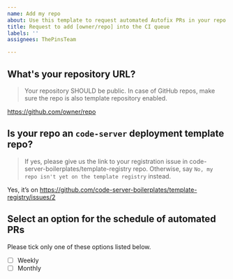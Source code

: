 ```yaml
---
name: Add my repo
about: Use this template to request automated Autofix PRs in your repo if you're not using CircleCI.
title: Request to add [owner/repo] into the CI queue
labels: ''
assignees: ThePinsTeam

---
```


<!--
Please replace the placeholders with your own values or the bots might close this issue out.
--->

## What's your repository URL?

> Your repository SHOULD be public. In case of GitHub repos, make sure the repo is also template repository enabled.

https://github.com/owner/repo

## Is your repo an `code-server` deployment template repo?

> If yes, please give us the link to your registration issue in code-server-boilerplates/template-registry repo. Otherwise, say `No, my repo isn't yet on the template registry` instead.

Yes, itʼs on https://github.com/code-server-boilerplates/template-registry/issues/2

## Select an option for the schedule of automated PRs

Please tick only one of these options listed below.

* [ ] Weekly
* [ ] Monthly
